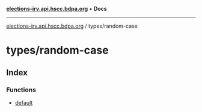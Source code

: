 [**elections-irv.api.hscc.bdpa.org**](../../README.md) • **Docs**

***

[elections-irv.api.hscc.bdpa.org](../../README.md) / types/random-case

# types/random-case

## Index

### Functions

- [default](functions/default.md)
